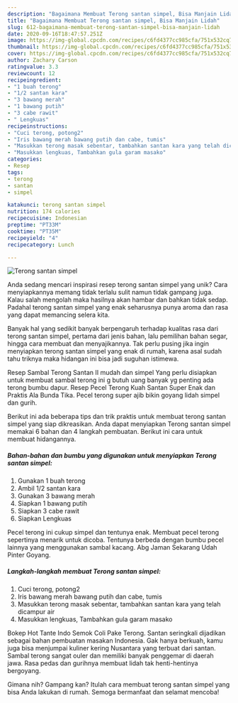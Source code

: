 ```yaml
---
description: "Bagaimana Membuat Terong santan simpel, Bisa Manjain Lidah"
title: "Bagaimana Membuat Terong santan simpel, Bisa Manjain Lidah"
slug: 612-bagaimana-membuat-terong-santan-simpel-bisa-manjain-lidah
date: 2020-09-16T18:47:57.251Z
image: https://img-global.cpcdn.com/recipes/c6fd4377cc985cfa/751x532cq70/terong-santan-simpel-foto-resep-utama.jpg
thumbnail: https://img-global.cpcdn.com/recipes/c6fd4377cc985cfa/751x532cq70/terong-santan-simpel-foto-resep-utama.jpg
cover: https://img-global.cpcdn.com/recipes/c6fd4377cc985cfa/751x532cq70/terong-santan-simpel-foto-resep-utama.jpg
author: Zachary Carson
ratingvalue: 3.3
reviewcount: 12
recipeingredient:
- "1 buah terong"
- "1/2 santan kara"
- "3 bawang merah"
- "1 bawang putih"
- "3 cabe rawit"
- " Lengkuas"
recipeinstructions:
- "Cuci terong, potong2"
- "Iris bawang merah bawang putih dan cabe, tumis"
- "Masukkan terong masak sebentar, tambahkan santan kara yang telah dicampur air"
- "Masukkan lengkuas, Tambahkan gula garam masako"
categories:
- Resep
tags:
- terong
- santan
- simpel

katakunci: terong santan simpel 
nutrition: 174 calories
recipecuisine: Indonesian
preptime: "PT33M"
cooktime: "PT35M"
recipeyield: "4"
recipecategory: Lunch

---
```



![Terong santan simpel](https://img-global.cpcdn.com/recipes/c6fd4377cc985cfa/751x532cq70/terong-santan-simpel-foto-resep-utama.jpg)

Anda sedang mencari inspirasi resep terong santan simpel yang unik? Cara menyiapkannya memang tidak terlalu sulit namun tidak gampang juga. Kalau salah mengolah maka hasilnya akan hambar dan bahkan tidak sedap. Padahal terong santan simpel yang enak seharusnya punya aroma dan rasa yang dapat memancing selera kita.

Banyak hal yang sedikit banyak berpengaruh terhadap kualitas rasa dari terong santan simpel, pertama dari jenis bahan, lalu pemilihan bahan segar, hingga cara membuat dan menyajikannya. Tak perlu pusing jika ingin menyiapkan terong santan simpel yang enak di rumah, karena asal sudah tahu triknya maka hidangan ini bisa jadi suguhan istimewa.

Resep Sambal Terong Santan II mudah dan simpel Yang perlu disiapkan untuk membuat sambal terong ini g butuh uang banyak yg penting ada terong bumbu dapur. Resep Pecel Terong Kuah Santan Super Enak dan Praktis Ala Bunda Tika. Pecel terong super ajib bikin goyang lidah simpel dan gurih.


Berikut ini ada beberapa tips dan trik praktis untuk membuat terong santan simpel yang siap dikreasikan. Anda dapat menyiapkan Terong santan simpel memakai 6 bahan dan 4 langkah pembuatan. Berikut ini cara untuk membuat hidangannya.

<!--inarticleads1-->

##### Bahan-bahan dan bumbu yang digunakan untuk menyiapkan Terong santan simpel:

1. Gunakan 1 buah terong
1. Ambil 1/2 santan kara
1. Gunakan 3 bawang merah
1. Siapkan 1 bawang putih
1. Siapkan 3 cabe rawit
1. Siapkan  Lengkuas


Pecel terong ini cukup simpel dan tentunya enak. Membuat pecel terong sepertinya menarik untuk dicoba. Tentunya berbeda dengan bumbu pecel lainnya yang menggunakan sambal kacang. Abg Jaman Sekarang Udah Pinter Goyang. 

<!--inarticleads2-->

##### Langkah-langkah membuat Terong santan simpel:

1. Cuci terong, potong2
1. Iris bawang merah bawang putih dan cabe, tumis
1. Masukkan terong masak sebentar, tambahkan santan kara yang telah dicampur air
1. Masukkan lengkuas, Tambahkan gula garam masako


Bokep Hot Tante Indo Semok Coli Pake Terong. Santan seringkali dijadikan sebagai bahan pembuatan masakan Indonesia. Gak hanya berkuah, kamu juga bisa menjumpai kuliner kering Nusantara yang terbuat dari santan. Sambal terong sangat ouler dan memiliki banyak penggemar di daerah jawa. Rasa pedas dan gurihnya membuat lidah tak henti-hentinya bergoyang. 

Gimana nih? Gampang kan? Itulah cara membuat terong santan simpel yang bisa Anda lakukan di rumah. Semoga bermanfaat dan selamat mencoba!
